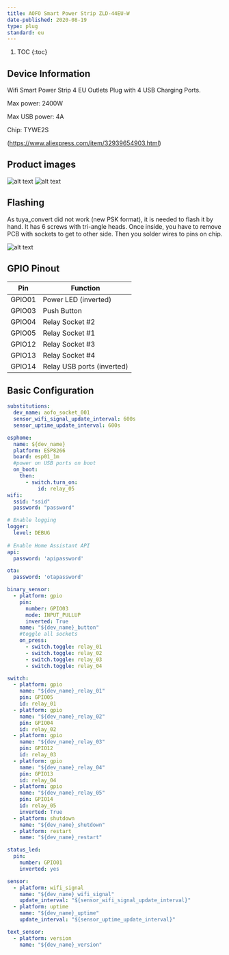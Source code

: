 ```yaml
---
title: AOFO Smart Power Strip ZLD-44EU-W
date-published: 2020-08-19
type: plug
standard: eu
---
```


1. TOC
{:toc}

## Device Information

Wifi Smart Power Strip 4 EU Outlets Plug with 4 USB Charging Ports.

Max power: 2400W

Max USB power: 4A

Chip: TYWE2S

(https://www.aliexpress.com/item/32939654903.html)

## Product images

![alt text](/20200816_135301.jpg "AOFO Smart Power Strip ZLD-44EU-W inside 1")
![alt text](/20200819_112354.jpg "AOFO Smart Power Strip ZLD-44EU-W inside 2")

## Flashing

As tuya_convert did not work (new PSK format), it is needed to flash it by hand. It has 6 screws with tri-angle heads. Once inside, you have to remove PCB with sockets to get to other side. Then you solder wires to pins on chip.

![alt text](/20200819_115941.jpg "while flashing")

## GPIO Pinout

| Pin     | Function                           |
|---------|------------------------------------|
| GPIO01  | Power LED (inverted)               |
| GPIO03  | Push Button                        |
| GPIO04  | Relay Socket #2                    |
| GPIO05  | Relay Socket #1                    |
| GPIO12  | Relay Socket #3                    |
| GPIO13  | Relay Socket #4                    |
| GPIO14  | Relay USB ports (inverted)         |

## Basic Configuration

```yaml
substitutions:
  dev_name: aofo_socket_001
  sensor_wifi_signal_update_interval: 600s
  sensor_uptime_update_interval: 600s

esphome:
  name: ${dev_name}
  platform: ESP8266
  board: esp01_1m
  #power on USB ports on boot
  on_boot:
    then:
      - switch.turn_on:
          id: relay_05
wifi:
  ssid: "ssid"
  password: "password"

# Enable logging
logger:
  level: DEBUG
  
# Enable Home Assistant API
api:
  password: 'apipassword'

ota:
  password: 'otapassword'

binary_sensor:
  - platform: gpio
    pin:
      number: GPIO03
      mode: INPUT_PULLUP
      inverted: True
    name: "${dev_name}_button"
    #toggle all sockets
    on_press:
      - switch.toggle: relay_01
      - switch.toggle: relay_02
      - switch.toggle: relay_03
      - switch.toggle: relay_04

switch:
  - platform: gpio
    name: "${dev_name}_relay_01"
    pin: GPIO05
    id: relay_01
  - platform: gpio
    name: "${dev_name}_relay_02"
    pin: GPIO04
    id: relay_02
  - platform: gpio
    name: "${dev_name}_relay_03"
    pin: GPIO12
    id: relay_03
  - platform: gpio
    name: "${dev_name}_relay_04"
    pin: GPIO13
    id: relay_04
  - platform: gpio
    name: "${dev_name}_relay_05"
    pin: GPIO14
    id: relay_05
    inverted: True
  - platform: shutdown
    name: "${dev_name}_shutdown"
  - platform: restart
    name: "${dev_name}_restart"

status_led:
  pin:
    number: GPIO01
    inverted: yes

sensor:
  - platform: wifi_signal
    name: "${dev_name}_wifi_signal"
    update_interval: "${sensor_wifi_signal_update_interval}"
  - platform: uptime
    name: "${dev_name}_uptime"
    update_interval: "${sensor_uptime_update_interval}"

text_sensor:
  - platform: version
    name: "${dev_name}_version"
```
